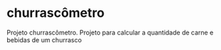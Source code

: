# churrascômetro
Projeto churrascômetro.
Projeto para calcular a quantidade de carne e bebidas de um churrasco 
